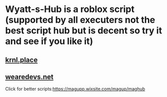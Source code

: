 # Wyatt-s-Hub is a roblox script (supported by all executers not the best script hub but is decent so try it and see if you like it)

## [krnl.place](krnl.place)

## [wearedevs.net](wearedevs.net)

Click for better scripts:https://magupp.wixsite.com/magup/maghub
